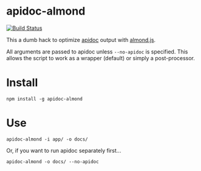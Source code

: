 # apidoc-almond

[![Build Status](https://travis-ci.org/rwstauner/apidoc-almond.svg?branch=master)](https://travis-ci.org/rwstauner/apidoc-almond)

This a dumb hack to optimize [apidoc][apidoc] output with [almond.js][almond].

All arguments are passed to apidoc unless `--no-apidoc` is specified.
This allows the script to work as a wrapper (default) or simply a post-processor.


# Install

    npm install -g apidoc-almond


# Use

    apidoc-almond -i app/ -o docs/

Or, if you want to run apidoc separately first...

    apidoc-almond -o docs/ --no-apidoc


[almond]: https://github.com/jrburke/almond
[apidoc]: https://github.com/apidoc/apidoc

